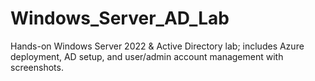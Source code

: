 # Windows_Server_AD_Lab
Hands-on Windows Server 2022 &amp; Active Directory lab; includes Azure deployment, AD setup, and user/admin account management with screenshots.
